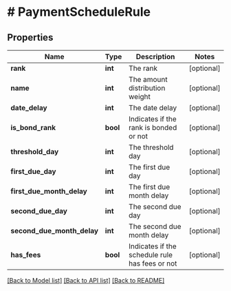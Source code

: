 # # PaymentScheduleRule

## Properties

Name | Type | Description | Notes
------------ | ------------- | ------------- | -------------
**rank** | **int** | The rank | [optional] 
**name** | **int** | The amount distribution weight | [optional] 
**date_delay** | **int** | The date delay | [optional] 
**is_bond_rank** | **bool** | Indicates if the rank is bonded or not | [optional] 
**threshold_day** | **int** | The threshold day | [optional] 
**first_due_day** | **int** | The first due day | [optional] 
**first_due_month_delay** | **int** | The first due month delay | [optional] 
**second_due_day** | **int** | The second due day | [optional] 
**second_due_month_delay** | **int** | The second due month delay | [optional] 
**has_fees** | **bool** | Indicates if the schedule rule has fees or not | [optional] 

[[Back to Model list]](../../README.md#documentation-for-models) [[Back to API list]](../../README.md#documentation-for-api-endpoints) [[Back to README]](../../README.md)


